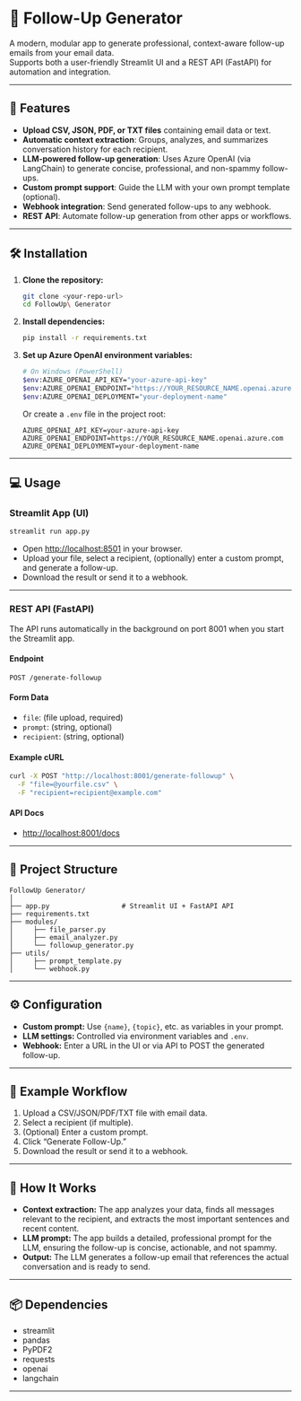 # 📧 Follow-Up Generator

A modern, modular app to generate professional, context-aware follow-up emails from your email data.  
Supports both a user-friendly Streamlit UI and a REST API (FastAPI) for automation and integration.

---

## 🚀 Features

- **Upload CSV, JSON, PDF, or TXT files** containing email data or text.
- **Automatic context extraction**: Groups, analyzes, and summarizes conversation history for each recipient.
- **LLM-powered follow-up generation**: Uses Azure OpenAI (via LangChain) to generate concise, professional, and non-spammy follow-ups.
- **Custom prompt support**: Guide the LLM with your own prompt template (optional).
- **Webhook integration**: Send generated follow-ups to any webhook.
- **REST API**: Automate follow-up generation from other apps or workflows.

---

## 🛠️ Installation

1. **Clone the repository:**
   ```bash
   git clone <your-repo-url>
   cd FollowUp\ Generator
   ```

2. **Install dependencies:**
   ```bash
   pip install -r requirements.txt
   ```

3. **Set up Azure OpenAI environment variables:**
   ```bash
   # On Windows (PowerShell)
   $env:AZURE_OPENAI_API_KEY="your-azure-api-key"
   $env:AZURE_OPENAI_ENDPOINT="https://YOUR_RESOURCE_NAME.openai.azure.com"
   $env:AZURE_OPENAI_DEPLOYMENT="your-deployment-name"
   ```

   Or create a `.env` file in the project root:
   ```
   AZURE_OPENAI_API_KEY=your-azure-api-key
   AZURE_OPENAI_ENDPOINT=https://YOUR_RESOURCE_NAME.openai.azure.com
   AZURE_OPENAI_DEPLOYMENT=your-deployment-name
   ```

---

## 💻 Usage

### **Streamlit App (UI)**

```bash
streamlit run app.py
```

- Open [http://localhost:8501](http://localhost:8501) in your browser.
- Upload your file, select a recipient, (optionally) enter a custom prompt, and generate a follow-up.
- Download the result or send it to a webhook.

---

### **REST API (FastAPI)**

The API runs automatically in the background on port 8001 when you start the Streamlit app.

#### **Endpoint**
```
POST /generate-followup
```

#### **Form Data**
- `file`: (file upload, required)
- `prompt`: (string, optional)
- `recipient`: (string, optional)

#### **Example cURL**
```bash
curl -X POST "http://localhost:8001/generate-followup" \
  -F "file=@yourfile.csv" \
  -F "recipient=recipient@example.com"
```

#### **API Docs**
- [http://localhost:8001/docs](http://localhost:8001/docs)

---

## 🧩 Project Structure

```
FollowUp Generator/
│
├── app.py                  # Streamlit UI + FastAPI API
├── requirements.txt
├── modules/
│     ├── file_parser.py
│     ├── email_analyzer.py
│     └── followup_generator.py
├── utils/
│     ├── prompt_template.py
│     └── webhook.py
```

---

## ⚙️ Configuration

- **Custom prompt:** Use `{name}`, `{topic}`, etc. as variables in your prompt.
- **LLM settings:** Controlled via environment variables and `.env`.
- **Webhook:** Enter a URL in the UI or via API to POST the generated follow-up.

---

## 📝 Example Workflow

1. Upload a CSV/JSON/PDF/TXT file with email data.
2. Select a recipient (if multiple).
3. (Optional) Enter a custom prompt.
4. Click “Generate Follow-Up.”
5. Download the result or send it to a webhook.

---

## 🧠 How It Works

- **Context extraction:** The app analyzes your data, finds all messages relevant to the recipient, and extracts the most important sentences and recent content.
- **LLM prompt:** The app builds a detailed, professional prompt for the LLM, ensuring the follow-up is concise, actionable, and not spammy.
- **Output:** The LLM generates a follow-up email that references the actual conversation and is ready to send.

---

## 📦 Dependencies

- streamlit
- pandas
- PyPDF2
- requests
- openai
- langchain

---